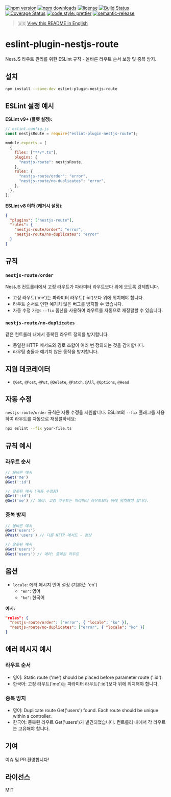 [![npm version](https://img.shields.io/npm/v/eslint-plugin-nestjs-route.svg)](https://www.npmjs.com/package/eslint-plugin-nestjs-route)
[![npm downloads](https://img.shields.io/npm/dm/eslint-plugin-nestjs-route.svg)](https://www.npmjs.com/package/eslint-plugin-nestjs-route)
[![license](https://img.shields.io/npm/l/eslint-plugin-nestjs-route.svg)](./LICENSE)
[![Build Status](https://github.com/shine-jung/eslint-plugin-nestjs-route/workflows/CI/badge.svg)](https://github.com/shine-jung/eslint-plugin-nestjs-route/actions)
[![Coverage Status](https://codecov.io/gh/shine-jung/eslint-plugin-nestjs-route/branch/main/graph/badge.svg)](https://codecov.io/gh/shine-jung/eslint-plugin-nestjs-route)
[![code style: prettier](https://img.shields.io/badge/code_style-prettier-ff69b4.svg)](https://github.com/prettier/prettier)
[![semantic-release](https://img.shields.io/badge/%20%20%F0%9F%93%A6%F0%9F%9A%80-semantic--release-e10079.svg)](https://github.com/semantic-release/semantic-release)

> 🇺🇸 [View this README in English](./README.md)

# eslint-plugin-nestjs-route

NestJS 라우트 관리를 위한 ESLint 규칙 - 올바른 라우트 순서 보장 및 중복 방지.

## 설치

```bash
npm install --save-dev eslint-plugin-nestjs-route
```

## ESLint 설정 예시

**ESLint v9+ (플랫 설정):**

```javascript
// eslint.config.js
const nestjsRoute = require("eslint-plugin-nestjs-route");

module.exports = [
  {
    files: ["**/*.ts"],
    plugins: {
      "nestjs-route": nestjsRoute,
    },
    rules: {
      "nestjs-route/order": "error",
      "nestjs-route/no-duplicates": "error",
    },
  },
];
```

**ESLint v8 이하 (레거시 설정):**

```json
{
  "plugins": ["nestjs-route"],
  "rules": {
    "nestjs-route/order": "error",
    "nestjs-route/no-duplicates": "error"
  }
}
```

## 규칙

### `nestjs-route/order`

NestJS 컨트롤러에서 고정 라우트가 파라미터 라우트보다 위에 오도록 강제합니다.

- 고정 라우트('me')는 파라미터 라우트(':id')보다 위에 위치해야 합니다.
- 라우트 순서로 인한 예기치 않은 버그를 방지할 수 있습니다.
- 자동 수정 가능: `--fix` 옵션을 사용하여 라우트를 자동으로 재정렬할 수 있습니다.

### `nestjs-route/no-duplicates`

같은 컨트롤러 내에서 중복된 라우트 정의를 방지합니다.

- 동일한 HTTP 메서드와 경로 조합이 여러 번 정의되는 것을 감지합니다.
- 라우팅 충돌과 예기치 않은 동작을 방지합니다.

## 지원 데코레이터

- `@Get`, `@Post`, `@Put`, `@Delete`, `@Patch`, `@All`, `@Options`, `@Head`

## 자동 수정

`nestjs-route/order` 규칙은 자동 수정을 지원합니다. ESLint의 `--fix` 플래그를 사용하여 라우트를 자동으로 재정렬하세요:

```bash
npx eslint --fix your-file.ts
```

## 규칙 예시

### 라우트 순서

```ts
// 올바른 예시
@Get('me')
@Get(':id')

// 잘못된 예시 (자동 수정됨)
@Get(':id')
@Get('me') // 에러: 고정 라우트는 파라미터 라우트보다 위에 위치해야 합니다.
```

### 중복 방지

```ts
// 올바른 예시
@Get('users')
@Post('users') // 다른 HTTP 메서드 - 정상

// 잘못된 예시
@Get('users')
@Get('users') // 에러: 중복된 라우트
```

## 옵션

- `locale`: 에러 메시지 언어 설정 (기본값: 'en')
  - `"en"`: 영어
  - `"ko"`: 한국어

**예시:**

```json
"rules": {
  "nestjs-route/order": ["error", { "locale": "ko" }],
  "nestjs-route/no-duplicates": ["error", { "locale": "ko" }]
}
```

## 에러 메시지 예시

### 라우트 순서

- 영어: Static route ('me') should be placed before parameter route (':id').
- 한국어: 고정 라우트('me')는 파라미터 라우트(':id')보다 위에 위치해야 합니다.

### 중복 방지

- 영어: Duplicate route Get('users') found. Each route should be unique within a controller.
- 한국어: 중복된 라우트 Get('users')가 발견되었습니다. 컨트롤러 내에서 각 라우트는 고유해야 합니다.

## 기여

이슈 및 PR 환영합니다!

## 라이선스

MIT
